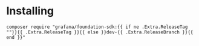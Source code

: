# Installing

```shell
composer require "grafana/foundation-sdk:{{ if ne .Extra.ReleaseTag ""}}{{ .Extra.ReleaseTag }}{{ else }}dev-{{ .Extra.ReleaseBranch }}{{ end }}"
```
